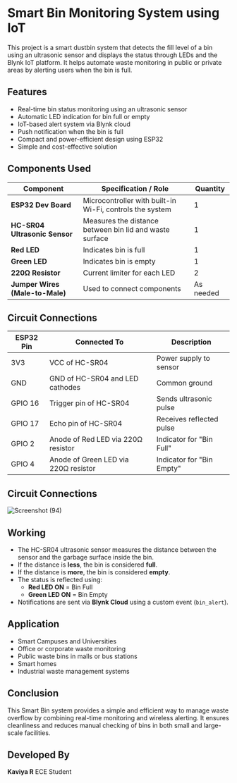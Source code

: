 # Smart Bin Monitoring System using IoT

This project is a smart dustbin system that detects the fill level of a bin using an ultrasonic sensor and displays the status through LEDs and the Blynk IoT platform. It helps automate waste monitoring in public or private areas by alerting users when the bin is full.



## Features

- Real-time bin status monitoring using an ultrasonic sensor
- Automatic LED indication for bin full or empty
- IoT-based alert system via Blynk cloud
- Push notification when the bin is full
- Compact and power-efficient design using ESP32
- Simple and cost-effective solution

## Components Used

| Component                 | Specification / Role                                    | Quantity |
|--------------------------|----------------------------------------------------------|----------|
| **ESP32 Dev Board**      | Microcontroller with built-in Wi-Fi, controls the system | 1        |
| **HC-SR04 Ultrasonic Sensor** | Measures the distance between bin lid and waste surface   | 1        |
| **Red LED**              | Indicates bin is full                                    | 1        |
| **Green LED**            | Indicates bin is empty                                   | 1        |
| **220Ω Resistor**        | Current limiter for each LED                             | 2        |
| **Jumper Wires (Male-to-Male)** | Used to connect components                         | As needed |

## Circuit Connections

| ESP32 Pin   | Connected To                      | Description                        |
|-------------|-----------------------------------|------------------------------------|
| 3V3         | VCC of HC-SR04                    | Power supply to sensor             |
| GND         | GND of HC-SR04 and LED cathodes   | Common ground                      |
| GPIO 16     | Trigger pin of HC-SR04            | Sends ultrasonic pulse             |
| GPIO 17     | Echo pin of HC-SR04               | Receives reflected pulse           |
| GPIO 2      | Anode of Red LED via 220Ω resistor| Indicator for "Bin Full"           |
| GPIO 4      | Anode of Green LED via 220Ω resistor| Indicator for "Bin Empty"        |

## Circuit Connections
![Screenshot (94)](https://github.com/user-attachments/assets/78314635-4d71-4ca5-bcd9-2cd433e5442d)


## Working

- The HC-SR04 ultrasonic sensor measures the distance between the sensor and the garbage surface inside the bin.
- If the distance is **less**, the bin is considered **full**.
- If the distance is **more**, the bin is considered **empty**.
- The status is reflected using:
  - **Red LED ON** = Bin Full
  - **Green LED ON** = Bin Empty
- Notifications are sent via **Blynk Cloud** using a custom event (`bin_alert`).


## Application

- Smart Campuses and Universities
- Office or corporate waste monitoring
- Public waste bins in malls or bus stations
- Smart homes
- Industrial waste management systems



## Conclusion

This Smart Bin system provides a simple and efficient way to manage waste overflow by combining real-time monitoring and wireless alerting. It ensures cleanliness and reduces manual checking of bins in both small and large-scale facilities.



## Developed By

**Kaviya R**
ECE Student
